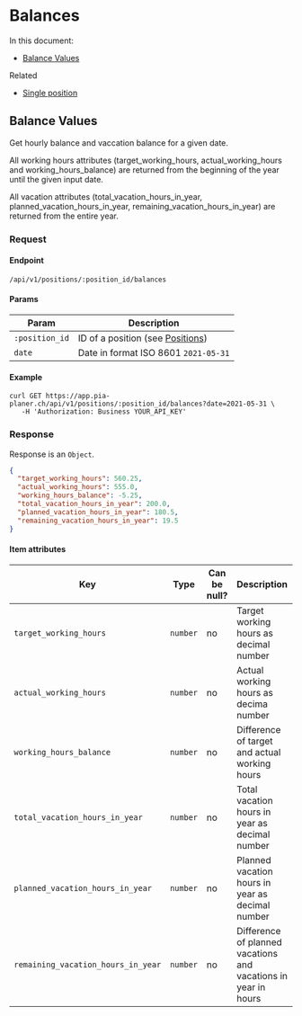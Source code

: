 # Balances

In this document:

- [Balance Values](#balance-values)

Related

- [Single position](../positions.md#single-position)

## Balance Values

Get hourly balance and vaccation balance for a given date.

All working hours attributes (target_working_hours, actual_working_hours and working_hours_balance)
are returned from the beginning of the year until the given input date.

All vacation attributes (total_vacation_hours_in_year, planned_vacation_hours_in_year, remaining_vacation_hours_in_year) are returned from the entire year.

### Request

#### Endpoint

```
/api/v1/positions/:position_id/balances
```

#### Params

| Param          | Description                                         |
| -------------- | --------------------------------------------------- |
| `:position_id` | ID of a position (see [Positions](../positions.md)) |
| `date`         | Date in format ISO 8601 `2021-05-31`                |

#### Example

```
curl GET https://app.pia-planer.ch/api/v1/positions/:position_id/balances?date=2021-05-31 \
   -H 'Authorization: Business YOUR_API_KEY'
```

### Response

Response is an `Object`.

```json
{
  "target_working_hours": 560.25,
  "actual_working_hours": 555.0,
  "working_hours_balance": -5.25,
  "total_vacation_hours_in_year": 200.0,
  "planned_vacation_hours_in_year": 180.5,
  "remaining_vacation_hours_in_year": 19.5
}
```

#### Item attributes

| Key                                | Type     | Can be null? | Description                                                    | Example values |
| ---------------------------------- | -------- | ------------ | -------------------------------------------------------------- | -------------- |
| `target_working_hours`             | `number` | no           | Target working hours as decimal number                         | `560.25`       |
| `actual_working_hours`             | `number` | no           | Actual working hours as decima number                          | `555.00`       |
| `working_hours_balance`            | `number` | no           | Difference of target and actual working hours                  | `-5.25`        |
| `total_vacation_hours_in_year`     | `number` | no           | Total vacation hours in year as decimal number             | `200.00`       |
| `planned_vacation_hours_in_year`   | `number` | no           | Planned vacation hours in year as decimal number           | `180.5`        |
| `remaining_vacation_hours_in_year` | `number` | no           | Difference of planned vacations and vacations in year in hours | `19.5`         |
